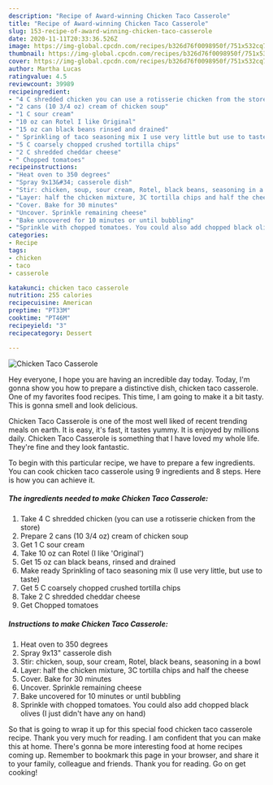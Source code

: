 ```yaml
---
description: "Recipe of Award-winning Chicken Taco Casserole"
title: "Recipe of Award-winning Chicken Taco Casserole"
slug: 153-recipe-of-award-winning-chicken-taco-casserole
date: 2020-11-11T20:33:36.526Z
image: https://img-global.cpcdn.com/recipes/b326d76f0098950f/751x532cq70/chicken-taco-casserole-recipe-main-photo.jpg
thumbnail: https://img-global.cpcdn.com/recipes/b326d76f0098950f/751x532cq70/chicken-taco-casserole-recipe-main-photo.jpg
cover: https://img-global.cpcdn.com/recipes/b326d76f0098950f/751x532cq70/chicken-taco-casserole-recipe-main-photo.jpg
author: Martha Lucas
ratingvalue: 4.5
reviewcount: 39989
recipeingredient:
- "4 C shredded chicken you can use a rotisserie chicken from the store"
- "2 cans (10 3/4 oz) cream of chicken soup"
- "1 C sour cream"
- "10 oz can Rotel I like Original"
- "15 oz can black beans rinsed and drained"
- " Sprinkling of taco seasoning mix I use very little but use to taste"
- "5 C coarsely chopped crushed tortilla chips"
- "2 C shredded cheddar cheese"
- " Chopped tomatoes"
recipeinstructions:
- "Heat oven to 350 degrees"
- "Spray 9x13&#34; casserole dish"
- "Stir: chicken, soup, sour cream, Rotel, black beans, seasoning in a bowl"
- "Layer: half the chicken mixture, 3C tortilla chips and half the cheese"
- "Cover. Bake for 30 minutes"
- "Uncover. Sprinkle remaining cheese"
- "Bake uncovered for 10 minutes or until bubbling"
- "Sprinkle with chopped tomatoes. You could also add chopped black olives (I just didn&#39;t have any on hand)"
categories:
- Recipe
tags:
- chicken
- taco
- casserole

katakunci: chicken taco casserole 
nutrition: 255 calories
recipecuisine: American
preptime: "PT33M"
cooktime: "PT46M"
recipeyield: "3"
recipecategory: Dessert

---
```



![Chicken Taco Casserole](https://img-global.cpcdn.com/recipes/b326d76f0098950f/751x532cq70/chicken-taco-casserole-recipe-main-photo.jpg)

Hey everyone, I hope you are having an incredible day today. Today, I'm gonna show you how to prepare a distinctive dish, chicken taco casserole. One of my favorites food recipes. This time, I am going to make it a bit tasty. This is gonna smell and look delicious.

Chicken Taco Casserole is one of the most well liked of recent trending meals on earth. It is easy, it's fast, it tastes yummy. It is enjoyed by millions daily. Chicken Taco Casserole is something that I have loved my whole life. They're fine and they look fantastic.




To begin with this particular recipe, we have to prepare a few ingredients. You can cook chicken taco casserole using 9 ingredients and 8 steps. Here is how you can achieve it.

<!--inarticleads1-->

##### The ingredients needed to make Chicken Taco Casserole:

1. Take 4 C shredded chicken (you can use a rotisserie chicken from the store)
1. Prepare 2 cans (10 3/4 oz) cream of chicken soup
1. Get 1 C sour cream
1. Take 10 oz can Rotel (I like &#39;Original&#39;)
1. Get 15 oz can black beans, rinsed and drained
1. Make ready  Sprinkling of taco seasoning mix (I use very little, but use to taste)
1. Get 5 C coarsely chopped crushed tortilla chips
1. Take 2 C shredded cheddar cheese
1. Get  Chopped tomatoes




<!--inarticleads2-->

##### Instructions to make Chicken Taco Casserole:

1. Heat oven to 350 degrees
1. Spray 9x13&#34; casserole dish
1. Stir: chicken, soup, sour cream, Rotel, black beans, seasoning in a bowl
1. Layer: half the chicken mixture, 3C tortilla chips and half the cheese
1. Cover. Bake for 30 minutes
1. Uncover. Sprinkle remaining cheese
1. Bake uncovered for 10 minutes or until bubbling
1. Sprinkle with chopped tomatoes. You could also add chopped black olives (I just didn&#39;t have any on hand)




So that is going to wrap it up for this special food chicken taco casserole recipe. Thank you very much for reading. I am confident that you can make this at home. There's gonna be more interesting food at home recipes coming up. Remember to bookmark this page in your browser, and share it to your family, colleague and friends. Thank you for reading. Go on get cooking!
